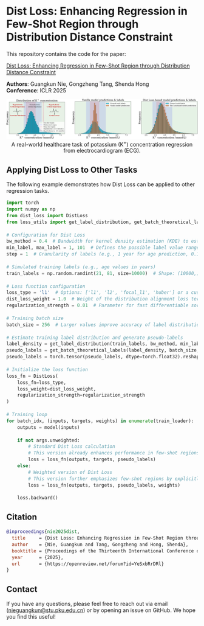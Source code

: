 # Dist Loss: Enhancing Regression in Few-Shot Region through Distribution Distance Constraint

This repository contains the code for the paper:

[Dist Loss: Enhancing Regression in Few-Shot Region through Distribution Distance Constraint](https://openreview.net/pdf?id=YeSxbRrDRl)

**Authors**: Guangkun Nie, Gongzheng Tang, Shenda Hong  
**Conference**: ICLR 2025  

<p align="center">
    <img src="figures/intro.png" width="1500"> <br>
    A real-world healthcare task of potassium (K<sup>+</sup>) concentration regression from electrocardiogram (ECG).
</p>

## Applying Dist Loss to Other Tasks

The following example demonstrates how Dist Loss can be applied to other regression tasks.

```python
import torch
import numpy as np
from dist_loss import DistLoss
from loss_utils import get_label_distribution, get_batch_theoretical_labels

# Configuration for Dist Loss
bw_method = 0.4  # Bandwidth for kernel density estimation (KDE) to estimate the training label distribution
min_label, max_label = 1, 101  # Defines the possible label value range [min_label, max_label]
step = 1  # Granularity of labels (e.g., 1 year for age prediction, 0.1 mmol/L for K⁺ concentration)

# Simulated training labels (e.g., age values in years)
train_labels = np.random.randint(21, 81, size=10000)  # Shape: (10000,)

# Loss function configuration
loss_type = 'l1'  # Options: ['l1', 'l2', 'focal_l1', 'huber'] or a custom nn.Module loss
dist_loss_weight = 1.0  # Weight of the distribution alignment loss term
regularization_strength = 0.01  # Parameter for fast differentiable sorting, typically set to 0.01

# Training batch size
batch_size = 256  # Larger values improve accuracy of label distribution approximation

# Estimate training label distribution and generate pseudo-labels
label_density = get_label_distribution(train_labels, bw_method, min_label, max_label, step)
pseudo_labels = get_batch_theoretical_labels(label_density, batch_size, min_label, step)
pseudo_labels = torch.tensor(pseudo_labels, dtype=torch.float32).reshape(-1, 1).cuda()

# Initialize the loss function
loss_fn = DistLoss(
    loss_fn=loss_type,
    loss_weight=dist_loss_weight,
    regularization_strength=regularization_strength
)

# Training loop
for batch_idx, (inputs, targets, weights) in enumerate(train_loader):
    outputs = model(inputs)

    if not args.unweighted:
        # Standard Dist Loss calculation
        # This version already enhances performance in few-shot regions by enforcing distribution alignment.
        loss = loss_fn(outputs, targets, pseudo_labels)
    else:
        # Weighted version of Dist Loss
        # This version further emphasizes few-shot regions by explicitly adjusting loss weights based on label frequency.
        loss = loss_fn(outputs, targets, pseudo_labels, weights)

    loss.backward()
```

## Citation
```bibtex
@inproceedings{nie2025dist,
  title     = {Dist Loss: Enhancing Regression in Few-Shot Region through Distribution Distance Constraint},
  author    = {Nie, Guangkun and Tang, Gongzheng and Hong, Shenda},
  booktitle = {Proceedings of the Thirteenth International Conference on Learning Representations (ICLR)},
  year      = {2025},
  url       = {https://openreview.net/forum?id=YeSxbRrDRl}
}
```

## Contact
If you have any questions, please feel free to reach out via email (nieguangkun@stu.pku.edu.cn) or by opening an issue on GitHub. We hope you find this useful!

